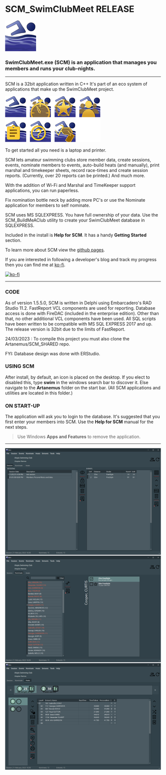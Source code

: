 # SCM_SwimClubMeet RELEASE

![Hero SwimClubMeet ICON](ASSETS/SwimClubMeet_HeroIcon_100x100.png)

### SwimClubMeet.exe (SCM) is an application that manages you members and runs your club-nights.

---
SCM is a 32bit application written in C++ It's part of an eco system of applications that make up the SwimClubMeet project. 

![The eco system of SCM](ASSETS/SCM_GroupOfIcons.png)

To get started all you need is a laptop and printer.

SCM lets amateur swimming clubs store member data, create sessions, events, nominate members to events, auto-build heats (and manually), print marshal and timekeeper sheets, record race-times and create session reports. (Currently, over 20 reports can be printed.) And much more.

With the addition of Wi-Fi and Marshal and TimeKeeper support applications, you can run paperless.

Fix nomination bottle neck by adding more PC's or use the Nominate application for members to self nominate.

SCM uses MS SQLEXPRESS. You have full ownership of your data. Use the SCM_BuildMeAClub utility to create your SwimClubMeet database in SQLEXPRESS.

Included in the install is **Help for SCM**. It has a handy **Getting Started** section.

To learn more about SCM view the [github pages](https://artanemus.github.io/index.html).

If you are interested in following a developer's blog and track my progress then you can find me at [ko-fi](https://ko-fi.com/artanemus).

[![ko-fi](https://ko-fi.com/img/githubbutton_sm.svg)](https://ko-fi.com/V7V7EU686)

---

### CODE

As of version 1.5.5.0, SCM is written in Delphi using Embarcadero's RAD Studio 11.2. FastReport VCL components are used for reporting. Database access is done with FireDAC (included in the enterprise edition). Other than that, no other additional VCL components have been used. All SQL scripts have been written to be compatible with MS SQL EXPRESS 2017 and up. The release version is 32bit due to the limits of FastReport.

24/03/2023 : To compile this project you must also clone the Artanemus/SCM_SHARED repo.

FYI: Database design was done with ERStudio.

### USING SCM

After install, by default, an icon is placed on the desktop. If you elect to disabled this, type **swim** in the windows search bar to discover it. Else navigate to the **Artanemus** folder on the start bar. (All SCM applications and utilities are located in this folder.)

### ON START-UP

The application will ask you to login to the database. It's suggested that you first enter your members into SCM. Use the **Help for SCM** manual for the next steps.

> Use Windows **Apps and Features** to remove the application.

---

![SCM Tabsheet 1.](ASSETS/TabSheet1_Clean.png)
![SCM Tabsheet 2.](ASSETS/TabSheet2_Clean.png)
![SCM Tabsheet 3.](ASSETS/TabSheet3_Clean.png)
